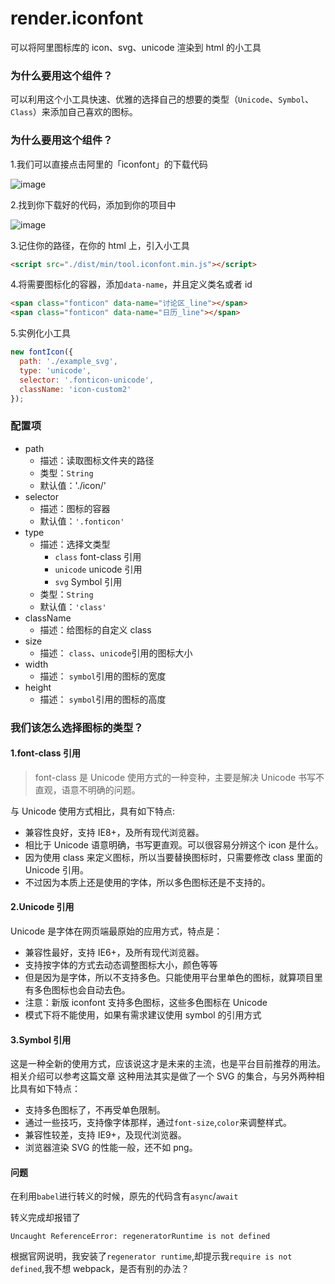 # render.iconfont

可以将阿里图标库的 icon、svg、unicode 渲染到 html 的小工具

### 为什么要用这个组件？

可以利用这个小工具快速、优雅的选择自己的想要的类型（`Unicode`、`Symbol`、`Class`）来添加自己喜欢的图标。

### 为什么要用这个组件？

1.我们可以直接点击阿里的「iconfont」的下载代码

![image]('./public/img/pic1.png')

2.找到你下载好的代码，添加到你的项目中

![image]('./public/img/pic2.jpg')

3.记住你的路径，在你的 html 上，引入小工具

```html
<script src="./dist/min/tool.iconfont.min.js"></script>
```

4.将需要图标化的容器，添加`data-name`，并且定义类名或者 id

```html
<span class="fonticon" data-name="讨论区_line"></span>
<span class="fonticon" data-name="日历_line"></span>
```

5.实例化小工具

```js
new fontIcon({
  path: './example_svg',
  type: 'unicode',
  selector: '.fonticon-unicode',
  className: 'icon-custom2'
});
```

### 配置项

- path
  - 描述：读取图标文件夹的路径
  - 类型：`String`
  - 默认值：'./icon/'
- selector
  - 描述：图标的容器
  - 默认值：`'.fonticon'`
- type
  - 描述：选择文类型
    - `class` font-class 引用
    - `unicode` unicode 引用
    - `svg` Symbol 引用
  - 类型：`String`
  - 默认值：`'class'`
- className
  - 描述：给图标的自定义 class
- size
  - 描述： `class`、`unicode`引用的图标大小
- width
  - 描述： `symbol`引用的图标的宽度
- height
  - 描述： `symbol`引用的图标的高度

### 我们该怎么选择图标的类型？

#### 1.font-class 引用

> font-class 是 Unicode 使用方式的一种变种，主要是解决 Unicode 书写不直观，语意不明确的问题。

与 Unicode 使用方式相比，具有如下特点:

- 兼容性良好，支持 IE8+，及所有现代浏览器。
- 相比于 Unicode 语意明确，书写更直观。可以很容易分辨这个 icon 是什么。
- 因为使用 class 来定义图标，所以当要替换图标时，只需要修改 class 里面的 Unicode 引用。
- 不过因为本质上还是使用的字体，所以多色图标还是不支持的。

#### 2.Unicode 引用

Unicode 是字体在网页端最原始的应用方式，特点是：

- 兼容性最好，支持 IE6+，及所有现代浏览器。
- 支持按字体的方式去动态调整图标大小，颜色等等
- 但是因为是字体，所以不支持多色。只能使用平台里单色的图标，就算项目里有多色图标也会自动去色。
- 注意：新版 iconfont 支持多色图标，这些多色图标在 Unicode
- 模式下将不能使用，如果有需求建议使用 symbol 的引用方式

#### 3.Symbol 引用

这是一种全新的使用方式，应该说这才是未来的主流，也是平台目前推荐的用法。相关介绍可以参考这篇文章
这种用法其实是做了一个 SVG 的集合，与另外两种相比具有如下特点：

- 支持多色图标了，不再受单色限制。
- 通过一些技巧，支持像字体那样，通过`font-size`,`color`来调整样式。
- 兼容性较差，支持 IE9+，及现代浏览器。
- 浏览器渲染 SVG 的性能一般，还不如 png。

#### 问题

在利用`babel`进行转义的时候，原先的代码含有`async`/`await`

转义完成却报错了

```
Uncaught ReferenceError: regeneratorRuntime is not defined
```

根据官网说明，我安装了`regenerator runtime`,却提示我`require is not defined`,我不想 webpack，是否有别的办法？
